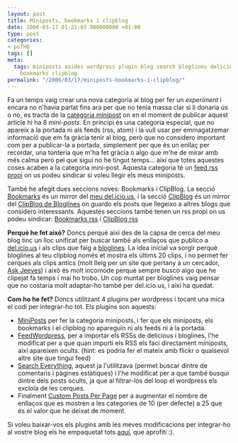 ```yaml
---
layout: post
title: Miniposts, bookmarks i clipblog
date: 2006-03-17 01:21:03.000000000 +01:00
type: post
categories:
- pofHQ
tags: []
meta:
  tags: miniposts asides wordpress plugin blog search bloglines delicious rss feed
    bookmarks clipblog
permalink: "/2006/03/17/miniposts-bookmarks-i-clipblog/"
---
```

Fa un temps vaig crear una nova categoria al blog per fer un _experiment_ i encara no n'havia parlat fins ara per que no tenia massa clar si li donaria ús o no, es tracta de la [categoria minipost](/blog/category/minipost/) on en el moment de publicar aquest article hi ha 8 _mini-posts_. En principi és una categoria especial, que no apareix a la portada ni als feeds (rss, atom) i la vull usar per emmagatzemar informació que em fa gràcia tenir al blog, però que no considero important com per a publicar-la a portada, simplement per que és un enllaç per recordar, una tonteria que m'ha fet gràcia o algo que m'he de mirar amb més calma però pel que sigui no he tingut temps... així que totes aquestes coses acaben a la categoria mini-post. Aquesta categoria té un [feed rss propi](feed:/blog/category/minipost/rss2) on us podeu sindicar si voleu llegir els meus miniposts.

També he afegit dues seccions noves: Bookmarks i ClipBlog. La secció [Bookmarks](/blog/category/bookmarks/) és un mirror del [meu del.icio.us](http://del.icio.us/pof), i la secció [ClipBlog](/blog/category/clipblog/) és un mirror del [ClipBlog de Bloglines](http://www.bloglines.com/blog/pof) on guardo els posts que llegeixo a altres blogs que considero interessants. Aquestes seccions també tenen un rss propi on us podeu sindicar: [Bookmarks rss](feed:/blog/category/bookmarks/rss) i [ClipBlog rss](feed:/blog/category/clipblog/rss2)

**Perquè he fet això?** Doncs perquè així des de la capsa de cerca del meu blog tinc un lloc unificat per buscar també als enllaços que publico a [del.icio.us](http://del.icio.us) i als clips que faig a [bloglines](http://www.bloglines.com). La idea inicial va sorgir perquè bloglines al teu clipblog només et mostra els últims 20 clips, i no permet fer cerques als clips antics (molt lleig per un site que pertany a un cercador, [Ask Jeeves](http://www.ask.com/)) i això és molt incomode perquè sempre busco algo que he clipejat fa temps i mai ho trobo. Un cop muntat per bloglines vaig pensar que no costaria molt adaptar-ho també per del.icio.us, i així ha quedat.

**Com ho he fet?** Doncs utilitzant 4 plugins per wordpress i tocant una mica el codi per integrar-ho tot. Els plugins son aquests:

- [MiniPosts](http://doocy.net/mini-posts/) per fer la categoria miniposts, i fer que els miniposts, els bookmarks i el clipblog no apareguin ni als feeds ni a la portada.
- [FeedWordpress](http://projects.radgeek.com/feedwordpress), per a importar els RSSs de delicious i bloglines, l'he modificat per a que quan importi els RSS els faci directament miniposts, així apareixen ocults. (hint: es podria fer el mateix amb flickr o qualsevol altre site que tingui feed)
- [Search Everything](http://dancameron.org/searcheverything/), aquest ja l'utilitzava (permet buscar dintre de comentaris i pàgines estàtiques) i l'he modificat per a que també busqui dintre dels posts ocults, ja que al filtrar-los del loop el wordpress els excloïa de les cerques.
- Finalment [Custom Posts Per Page](http://wordpress.org/support/6/11211) per a augmentar el nombre de enllaços que es mostren a les categories de 10 (per defecte) a 25 que és el valor que he deixat de moment.

Si voleu baixar-vos els plugins amb les meves modificacions per integrar-ho al vostre blog els he empaquetat tots [aquí](/archives/files/plugins.tar.gz), que aprofiti :).

